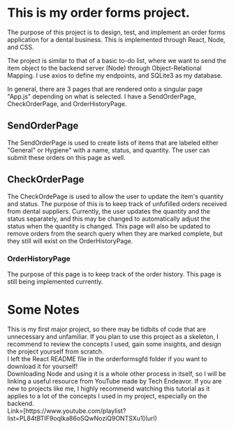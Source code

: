 <h1>This is my order forms project.</h1>

<p>The purpose of this project is to design, test, and implement an order forms application for a dental business. This is implemented through React, Node, and CSS.</p>

<p>The project is similar to that of a basic to-do list, where we want to send the item object to the backend server (Node) through Object-Relational Mapping. 
  I use axios to define my endpoints, and SQLite3 as my database.</p>


<p>In general, there are 3 pages that are rendered onto a singular page "App.js" depending on what is selected. I have a SendOrderPage, CheckOrderPage, and OrderHistoryPage.</p>

<h2>SendOrderPage</h2>
<p>The SendOrderPage is used to create lists of items that are labeled either "General" or Hygiene" with a name, status, and quantity. The user can submit these orders on this page as well.</p>

<h2>CheckOrderPage</h2>
<p>The CheckOrdePage is used to allow the user to update the item's quantity and status. The purpose of this is to keep track of unfufilled orders received from dental suppliers. Currently, the user updates the quantity and the status separately,
  and this may be changed to automatically adjust the status when the quantity is changed. This page will also be updated to remove orders from the search query when they are marked complete, but they still will exist on the OrderHistoryPage.</p>

<h3>OrderHistoryPage</h3>
<p>The purpose of this page is to keep track of the order history. This page is still being implemented currently.</p>


<h1>Some Notes</h1>

<p>This is my first major project, so there may be tidbits of code that are unnecessary and unfamiliar. If you plan to use this project as a skeleton, I recommend to review the concepts I used,
gain some insights, and design the project yourself from scratch.<br>I left the React README file in the orderformsgfd folder if you want to download it for yourself!<br>Downloading Node and using it is
a whole other process in itself, so I will be linking a useful resource from YouTube made by Tech Endeavor. If you are new to projects like me, I highly recommend watching this tutorial
as it applies to a lot of the concepts I used in my project, especially on the backend.<br>Link=[https://www.youtube.com/playlist?list=PL84tBTIF9oqIka86oSQwNoziQ9ONTSXu1](url)</p>
